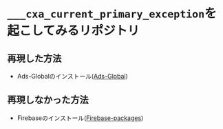 # `___cxa_current_primary_exception`を起こしてみるリポジトリ

## 再現した方法
- Ads-Globalのインストール([Ads-Global](https://github.com/Gurrium/reproduce-___cxa_current_primary_exception-crash/tree/Ads-Global))

## 再現しなかった方法
- Firebaseのインストール([Firebase-packages](https://github.com/Gurrium/reproduce-___cxa_current_primary_exception-crash/tree/Firebase-packages))

